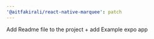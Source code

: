 ```yaml
---
'@aitfakirali/react-native-marquee': patch
---
```


Add Readme file to the project + add Example expo app
